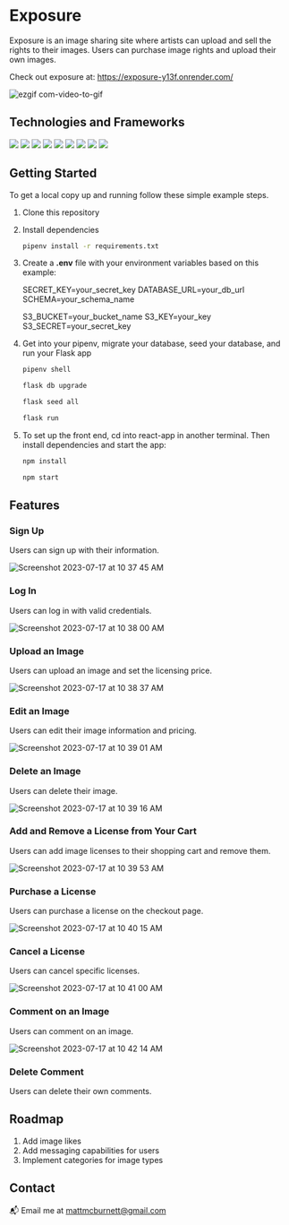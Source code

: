 # Exposure

Exposure is an image sharing site where artists can upload and sell the rights to their images. Users can purchase image rights and upload their own images.

Check out exposure at: https://exposure-y13f.onrender.com/

![ezgif com-video-to-gif](https://github.com/mattmcburnett/exposure/assets/110564751/b6709255-69c6-454b-83ff-d07cc2728e21)


## Technologies and Frameworks
<div>
  <img src="https://img.shields.io/badge/javascript-%23323330.svg?style=for-the-badge&logo=javascript&logoColor=%23F7DF1E"/>
  <img src="https://img.shields.io/badge/python-3670A0?style=for-the-badge&logo=python&logoColor=ffdd54"/>
  <img src="https://img.shields.io/badge/react-%2320232a.svg?style=for-the-badge&logo=react&logoColor=%2361DAFB"/>
  <img src="https://img.shields.io/badge/redux-%23593d88.svg?style=for-the-badge&logo=redux&logoColor=white"/>
  <img src="https://img.shields.io/badge/AWS-%23FF9900.svg?style=for-the-badge&logo=amazon-aws&logoColor=white"/>
  <img src="https://img.shields.io/badge/postgres-%23316192.svg?style=for-the-badge&logo=postgresql&logoColor=white"/>
  <img src="https://img.shields.io/badge/flask-%23000.svg?style=for-the-badge&logo=flask&logoColor=white"/>
  <img src="https://img.shields.io/badge/html5-%23E34F26.svg?style=for-the-badge&logo=html5&logoColor=white"/>
  <img src="https://img.shields.io/badge/css3-%231572B6.svg?style=for-the-badge&logo=css3&logoColor=white"/>
</div>


## Getting Started

To get a local copy up and running follow these simple example steps.

1. Clone this repository

2. Install dependencies

      ```bash
      pipenv install -r requirements.txt
      ```

3. Create a **.env** file with your environment variables based on this example:

   SECRET_KEY=your_secret_key
   DATABASE_URL=your_db_url
   SCHEMA=your_schema_name

   S3_BUCKET=your_bucket_name
   S3_KEY=your_key
   S3_SECRET=your_secret_key

4. Get into your pipenv, migrate your database, seed your database, and run your Flask app

   ```bash
   pipenv shell
   ```

   ```bash
   flask db upgrade
   ```

   ```bash
   flask seed all
   ```

   ```bash
   flask run
   ```

5. To set up the front end, cd into react-app in another terminal. Then install dependencies and start the app:

   ```bash
   npm install
   ```

   ```bash
   npm start
   ```



## Features

### Sign Up

Users can sign up with their information.

![Screenshot 2023-07-17 at 10 37 45 AM](https://github.com/mattmcburnett/exposure/assets/110564751/f9489157-a62c-4b47-86cb-fff1623ac9df)

### Log In

Users can log in with valid credentials.

![Screenshot 2023-07-17 at 10 38 00 AM](https://github.com/mattmcburnett/exposure/assets/110564751/81e47737-563e-4403-92c3-c281ce867e1a)

### Upload an Image

Users can upload an image and set the licensing price.

![Screenshot 2023-07-17 at 10 38 37 AM](https://github.com/mattmcburnett/exposure/assets/110564751/b12dce7b-711c-43e1-9a8f-0e08c35513c4)

### Edit an Image

Users can edit their image information and pricing.

![Screenshot 2023-07-17 at 10 39 01 AM](https://github.com/mattmcburnett/exposure/assets/110564751/f701b596-0025-4546-b4da-72a08211cea1)

### Delete an Image

Users can delete their image.

![Screenshot 2023-07-17 at 10 39 16 AM](https://github.com/mattmcburnett/exposure/assets/110564751/8a4ae495-e69b-4a73-a6eb-77db6c950470)

### Add and Remove a License from Your Cart

Users can add image licenses to their shopping cart and remove them.

![Screenshot 2023-07-17 at 10 39 53 AM](https://github.com/mattmcburnett/exposure/assets/110564751/2ea71ab6-1492-45c1-987e-5ca99ac49b45)

### Purchase a License

Users can purchase a license on the checkout page.

![Screenshot 2023-07-17 at 10 40 15 AM](https://github.com/mattmcburnett/exposure/assets/110564751/f8a1f4b5-2de4-4e82-bbc2-19e9cbb685d5)

### Cancel a License

Users can cancel specific licenses.

![Screenshot 2023-07-17 at 10 41 00 AM](https://github.com/mattmcburnett/exposure/assets/110564751/844d8896-e432-4c8e-8e31-9843dc9f195f)

### Comment on an Image

Users can comment on an image.

![Screenshot 2023-07-17 at 10 42 14 AM](https://github.com/mattmcburnett/exposure/assets/110564751/9040a20e-8dd8-410f-a952-7e02c96f73a6)

### Delete Comment

Users can delete their own comments.


## Roadmap

1. Add image likes
2. Add messaging capabilities for users
3. Implement categories for image types


## Contact
📬 Email me at mattmcburnett@gmail.com
